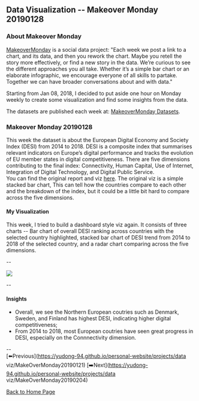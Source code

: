 <head>
  <!-- Global site tag (gtag.js) - Google Analytics -->
<script async src="https://www.googletagmanager.com/gtag/js?id=UA-112502179-1"></script>
<script>
  window.dataLayer = window.dataLayer || [];
  function gtag(){dataLayer.push(arguments);}
  gtag('js', new Date());

  gtag('config', 'UA-112502179-1');
</script>
</head>


## Data Visualization -- Makeover Monday 20190128

### About Makeover Monday

[MakeoverMonday](http://www.makeovermonday.co.uk/) is a social data project:
"Each week we post a link to a chart, and its data, and then you rework the chart.
Maybe you retell the story more effectively, or find a new story in the data.
We’re curious to see the different approaches you all take. Whether it’s a simple bar chart or an elaborate infographic, we encourage everyone of all skills to partake.
Together we can have broader conversations about and with data."

Starting from Jan 08, 2018, I decided to put aside one hour on Monday weekly to create some visualization and find some insights from the data.

The datasets are published each week at: [MakeoverMonday Datasets](http://www.makeovermonday.co.uk/data/).

### Makeover Monday 20190128

This week the dataset is about the European Digital Economy and Society Index (DESI) from 2014 to 2018. DESI is a composite index that summarises relevant indicators on Europe’s digital performance and tracks the evolution of EU member states in digital competitiveness. There are five dimensions contributing to the final index: Connectivity, Human Capital, Use of Internet, Integration of Digital Technology, and Digital Public Service.  
You can find the original report and viz [here](https://ec.europa.eu/digital-single-market/en/desi). The original viz is a simple stacked bar chart, This can tell how the countries compare to each other and the breakdown of the index, but it could be a little bit hard to compare across the five dimensions.  

#### My Visualization

This week, I tried to build a dashboard style viz again. It consists of three charts -- Bar chart of overall DESI ranking across countries with the selected country highlighted, stacked bar chart of DESI trend from 2014 to 2018 of the selected country, and a radar chart comparing across the five dimensions.  

--  
<div class='tableauPlaceholder' id='viz1548666649558' style='position: relative'>
<noscript><a href='#'>
  <img alt=' ' src='https:&#47;&#47;public.tableau.com&#47;static&#47;images&#47;Ma&#47;MakeOverMonday20190128&#47;DESI&#47;1_rss.png' style='border: none' />
</a></noscript>
<object class='tableauViz'  style='display:none;'>
  <param name='host_url' value='https%3A%2F%2Fpublic.tableau.com%2F' /> 
  <param name='embed_code_version' value='3' />
  <param name='site_root' value='' />
  <param name='name' value='MakeOverMonday20190128&#47;DESI' />
  <param name='tabs' value='no' />
  <param name='toolbar' value='yes' />
  <param name='static_image' value='https:&#47;&#47;public.tableau.com&#47;static&#47;images&#47;Ma&#47;MakeOverMonday20190128&#47;DESI&#47;1.png' />
  <param name='animate_transition' value='yes' />
  <param name='display_static_image' value='yes' />
  <param name='display_spinner' value='yes' />
  <param name='display_overlay' value='yes' />
  <param name='display_count' value='yes' />
  <param name='filter' value='publish=yes' />
</object></div>              
<script type='text/javascript'>           
  var divElement = document.getElementById('viz1548666649558');    
  var vizElement = divElement.getElementsByTagName('object')[0];    
  vizElement.style.width='800px';vizElement.style.height='827px';     
  var scriptElement = document.createElement('script');                 
  scriptElement.src = 'https://public.tableau.com/javascripts/api/viz_v1.js';        
  vizElement.parentNode.insertBefore(scriptElement, vizElement);             
</script>  


--  

#### Insights
* Overall, we see the Northern European coutries such as Denmark, Sweden, and Finland has highest DESI, indicating higher digital competitiveness;  
* From 2014 to 2018, most European coutries have seen great progress in DESI, especially on the Connnectivity dimension.  

--  
[⬅️Previous](https://yudong-94.github.io/personal-website/projects/data viz/MakeOverMonday20190121) [➡️Next](https://yudong-94.github.io/personal-website/projects/data viz/MakeOverMonday20190204) 

[Back to Home Page](https://yudong-94.github.io/personal-website/)
